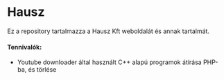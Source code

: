 # Hausz

Ez a repository tartalmazza a Hausz Kft weboldalát és annak tartalmát.

#### Tennivalók:

- Youtube downloader által használt C++ alapú programok átírása PHP-ba, és törlése
